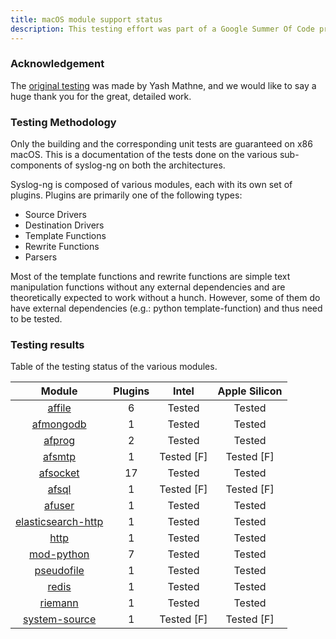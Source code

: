 ```yaml
---
title: macOS module support status
description: This testing effort was part of a Google Summer Of Code project, the details of which will be outlined here.
---
```


[ref:origin]: https://syslog-macos-testing.gitbook.io/syslog-macos-testing/

### Acknowledgement

The [original testing][ref:origin] was made by Yash Mathne, and we would like to say a huge thank you for the great, detailed work.

### Testing Methodology

Only the building and the corresponding unit tests are guaranteed on x86 macOS. This is a documentation of the tests done on the various sub-components of syslog-ng on both the architectures.

Syslog-ng is composed of various modules, each with its own set of plugins. Plugins are primarily one of the following types:

* Source Drivers
* Destination Drivers
* Template Functions
* Rewrite Functions
* Parsers

Most of the template functions and rewrite functions are simple text manipulation functions without any external dependencies and are theoretically expected to work without a hunch. However, some of them do have external dependencies (e.g.: python template-function) and thus need to be tested.

### Testing results

Table of the testing status of the various modules.

 |                         Module                        | Plugins |    Intel    | Apple Silicon |
 | :---------------------------------------------------: | :-----: | :---------: | :-----------: |
 |             [affile](modules/affile)                  |    6    |    Tested   |     Tested    |
 |          [afmongodb](modules/afmongodb)               |    1    |    Tested   |     Tested    |
 |             [afprog](modules/afprog)                  |    2    |    Tested   |     Tested    |
 |             [afsmtp](modules/afsmtp)                  |    1    | Tested \[F] |  Tested \[F]  |
 |           [afsocket](modules/afsocket)                |    17   |    Tested   |     Tested    |
 |              [afsql](modules/afsql)                   |    1    | Tested \[F] |  Tested \[F]  |
 |             [afuser](modules/afuser)                  |    1    |    Tested   |     Tested    |
 | [elasticsearch-http](modules/elasticsearch-http)      |    1    |    Tested   |     Tested    |
 |               [http](modules/http)                    |    1    |    Tested   |     Tested    |
 |         [mod-python](modules/mod-python)              |    7    |    Tested   |     Tested    |
 |         [pseudofile](modules/pseudofile)              |    1    |    Tested   |     Tested    |
 |              [redis](modules/redis)                   |    1    |    Tested   |     Tested    |
 |            [riemann](modules/riemann)                 |    1    |    Tested   |     Tested    |
 |      [system-source](modules/system-source)           |    1    | Tested \[F] |  Tested \[F]  |
